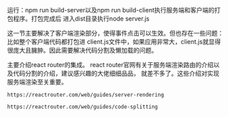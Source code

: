 运行：npm run build-server以及npm run build-client执行服务端和客户端的打包程序。打包完成后
进入dist目录执行node server.js

这一节主要解决了客户端渲染部分，使得事件点击可以生效。但也存在一些问题：比如整个客户端代码都打包进
client.js文件中，如果应用非常大，client.js就显得很庞大且臃肿。因此需要解决代码分割及懒加载的问题。

主要介绍react router的集成。
react router官网有关于服务端渲染路由的介绍以及代码分割的介绍，建议感兴趣的大佬细细品品，
就差不多了。这些介绍对实现服务端渲染至关重要。

`https://reactrouter.com/web/guides/server-rendering`

`https://reactrouter.com/web/guides/code-splitting`
